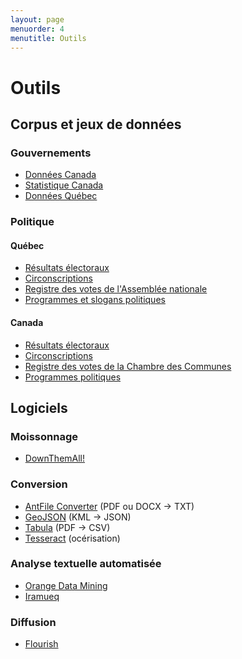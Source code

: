 ```yaml
---
layout: page
menuorder: 4
menutitle: Outils
---
```

# Outils

## Corpus et jeux de données

### Gouvernements
- [Données Canada](https://ouvert.canada.ca/fr/donnees-ouvertes)
- [Statistique Canada](https://www.statcan.gc.ca/)
- [Données Québec](https://www.donneesquebec.ca/)
### Politique
#### Québec
- [Résultats électoraux](https://dgeq.org/archives.html)
- [Circonscriptions](https://dgeq.org/donnees.html)
- [Registre des votes de l'Assemblée nationale](https://www.assnat.qc.ca/fr/travaux-parlementaires/registre-des-votes/index.html)
- [Programmes et slogans politiques](https://www.bibliotheque.assnat.qc.ca/guides/fr/3748-programmes-et-slogans-politiques-au-quebec?ref=473)
#### Canada
- [Résultats électoraux](https://www.elections.ca/content.aspx?section=ele&document=index&dir=pas/44ge&lang=f)
- [Circonscriptions](https://www.elections.ca/content.aspx?section=res&dir=cir/list&document=index338&lang=f#list)
- [Registre des votes de la Chambre des Communes](https://www.noscommunes.ca/Members/fr/votes)
- [Programmes politiques](https://www.poltext.org/fr/plateformes-aux-elections-canadiennes)
## Logiciels
### Moissonnage
- [DownThemAll!](https://www.downthemall.net/)
### Conversion
- [AntFile Converter](https://www.laurenceanthony.net/software/antfileconverter/) (PDF ou DOCX -> TXT)
- [GeoJSON](http://geojson.io/#map=2/0/20) (KML -> JSON)
- [Tabula](https://tabula.technology/) (PDF -> CSV)
- [Tesseract](https://github.com/tesseract-ocr/tesseract) (océrisation)
### Analyse textuelle automatisée
- [Orange Data Mining](https://orangedatamining.com)
- [Iramueq](http://iramuteq.org/)
### Diffusion
- [Flourish](https://flourish.studio/)
